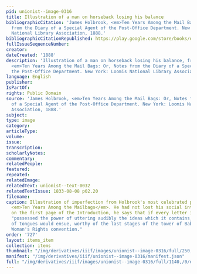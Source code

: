 ```yaml
---
pid: unionist--image-0316
title: Illustration of a man on horseback losing his balance
bibliographicCitation: 'James Holbrook, <em>Ten Years Among the Mail Bags: Or, Notes
  from the Diary of a Special Agent of the Post-Office Department. New York: Loomis
  National Library Association, 1888.'
bibliographicCitationRepublished: https://play.google.com/store/books/details?id=mqxLAAAAYAAJ&rdid=book-mqxLAAAAYAAJ&rdot=1
fullIssueSequenceNumber: 
creator: 
dateCreated: '1888'
description: 'Illustration of a man on horseback losing his balance, from James Holbrook,
  <em>Ten Years Among the Mail Bags: Or, Notes from the Diary of a Special Agent of
  the Post-Office Department. New York: Loomis National Library Association, 1888.'
language: English
publisher: 
IsPartOf: 
rights: Public Domain
source: 'James Holbrook, <em>Ten Years Among the Mail Bags: Or, Notes from the Diary
  of a Special Agent of the Post-Office Department. New York: Loomis National Library
  Association, 1888.'
subject: 
type: image
category: 
articleType: 
volume: 
issue: 
transcription: 
scholarlyNotes: 
commentary: 
relatedPeople: 
featured: 
repeated: 
relatedImage: 
relatedText: unionist--text-0032
relatedTextIssue: 1833-08-08 p02.20
filename: 
caption: Illustration of imperfection from Holbrook's most celebrated publication,
  <em>Ten Years Among the Mailbags</em>. He had not lost his social intolerance, though;
  on the first page of the Introduction, he says that if every letter in the mailbag
  "possessed the power of uttering audibly the ideas which it contains, a confusion
  of tongues would ensue, worthy of the last stages of the tower of Babel, or of a
  Woman's Rights convention."
order: '727'
layout: items_item
collection: items
thumbnail: "/img/derivatives/iiif/images/unionist--image-0316/full/250,/0/default.jpg"
manifest: "/img/derivatives/iiif/unionist--image-0316/manifest.json"
full: "/img/derivatives/iiif/images/unionist--image-0316/full/1140,/0/default.jpg"
---
```

